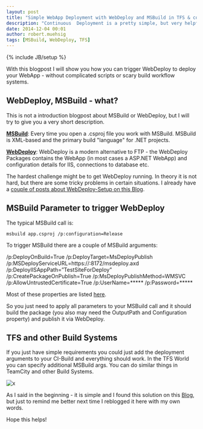 ```yaml
---
layout: post
title: "Simple WebApp Deployment with WebDeploy and MSBuild in TFS & co."
description: "Continuous  Deployment is a pretty simple, but very helpful tool in your toolbox and the first steps can be achieved very easily with pure MSBuild. This works great with TFS or any other Build System."
date: 2014-12-04 00:01
author: robert.muehsig
tags: [MSBuild, WebDeploy, TFS]
---
```

{% include JB/setup %}

With this blogpost I will show you how you can trigger WebDeploy to deploy your WebApp - without complicated scripts or scary build workflow systems.

## WebDeploy, MSBuild - what?
This is not a introduction blogpost about MSBuild or WebDeploy, but I will try to give you a very short description.

__[MSBuild](http://msdn.microsoft.com/en-us/library/0k6kkbsd.aspx)__: Every time you open a .csproj file you work with MSBuild. MSBuild is XML-based and the primary build "language" for .NET projects.

__[WebDeploy](http://www.iis.net/learn/publish/using-web-deploy/introduction-to-web-deploy)__: WebDeploy is a modern alternative to FTP - the WebDeploy Packages contains the WebApp (in most cases a ASP.NET WebApp) and configuration details for IIS, connections to database etc.

The hardest challenge might be to get WebDeploy running. In theory it is not hard, but there are some tricky problems in certain situations. I already have a [couple of posts about WebDeploy-Setup on this Blog](http://blog.codeinside.eu/2014/10/25/Using-WebDeploy-As-Non-Admin/).

## MSBuild Parameter to trigger WebDeploy

The typical MSBuild call is:

    msbuild app.csproj /p:configuration=Release
	
To trigger MSBuild there are a couple of MSBuild arguments:

/p:DeployOnBuild=True
/p:DeployTarget=MsDeployPublish
/p:MSDeployServiceURL=https://<server name>:8172/msdeploy.axd
/p:DeployIISAppPath=”TestSiteForDeploy”
/p:CreatePackageOnPublish=True
/p:MsDeployPublishMethod=WMSVC
/p:AllowUntrustedCertificate=True
/p:UserName=*****
/p:Password=*****

Most of these properties are listed [here](http://msdn.microsoft.com/en-us/library/microsoft.teamfoundation.build.workflow.activities.msbuild_properties.aspx).

So you just need to apply all parameters to your MSBuild call and it should build the package (you also may need the OutputPath and Configuration property) and publish it via WebDeploy.

## TFS and other Build Systems

If you just have simple requirements you could just add the deployment arguments to your CI-Build and everything should work. In the TFS World you can specify additional MSBuild args. You can do similar things in TeamCity and other Build Systems.

![x]({{BASE_PATH}}/assets/md-images/2014-12-04/tfsbuild.png "TFS Build")
 
As I said in the beginning - it is simple and I found this solution on this [Blog](http://www.codepool.biz/version-control/how-to-auto-deploy-web-application-with-tfs-build-server.html), but just to remind me better next time I reblogged it here with my own words.
 
Hope this helps!